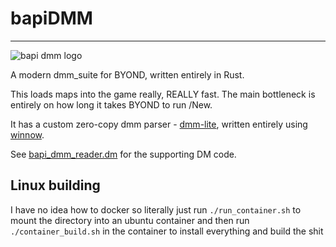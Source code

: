 # bapiDMM
<hr>

![bapi dmm logo](./bapidmm.png)

A modern dmm\_suite for BYOND, written entirely in Rust.

This loads maps into the game really, REALLY fast. The main bottleneck is entirely on how long it takes BYOND to run /New.

It has a custom zero-copy dmm parser - [dmm-lite](crates/dmm-lite), written entirely using [winnow](https://github.com/winnow-rs/winnow).

See [bapi\_dmm\_reader.dm](crates/bapi-dmm-reader/dm/bapi_dmm_reader.dm) for the supporting DM code.

## Linux building

I have no idea how to docker so literally just run `./run_container.sh` to mount the directory into an ubuntu container
and then run `./container_build.sh` in the container to install everything and build the shit
